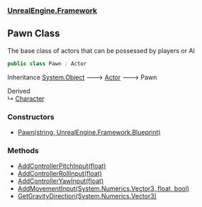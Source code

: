 ### [UnrealEngine.Framework](./UnrealEngine-Framework.md 'UnrealEngine.Framework')
## Pawn Class
The base class of actors that can be possessed by players or AI  
```csharp
public class Pawn : Actor
```
Inheritance [System.Object](https://docs.microsoft.com/en-us/dotnet/api/System.Object 'System.Object') &#129106; [Actor](./Actor.md 'UnrealEngine.Framework.Actor') &#129106; Pawn  

Derived  
&#8627; [Character](./Character.md 'UnrealEngine.Framework.Character')  
### Constructors
- [Pawn(string, UnrealEngine.Framework.Blueprint)](./Pawn-Pawn(string_Blueprint).md 'UnrealEngine.Framework.Pawn.Pawn(string, UnrealEngine.Framework.Blueprint)')
### Methods
- [AddControllerPitchInput(float)](./Pawn-AddControllerPitchInput(float).md 'UnrealEngine.Framework.Pawn.AddControllerPitchInput(float)')
- [AddControllerRollInput(float)](./Pawn-AddControllerRollInput(float).md 'UnrealEngine.Framework.Pawn.AddControllerRollInput(float)')
- [AddControllerYawInput(float)](./Pawn-AddControllerYawInput(float).md 'UnrealEngine.Framework.Pawn.AddControllerYawInput(float)')
- [AddMovementInput(System.Numerics.Vector3, float, bool)](./Pawn-AddMovementInput(Vector3_float_bool).md 'UnrealEngine.Framework.Pawn.AddMovementInput(System.Numerics.Vector3, float, bool)')
- [GetGravityDirection(System.Numerics.Vector3)](./Pawn-GetGravityDirection(Vector3).md 'UnrealEngine.Framework.Pawn.GetGravityDirection(System.Numerics.Vector3)')
